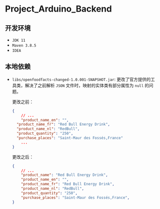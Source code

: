 # Project_Arduino_Backend

## 开发环境
- `JDK 11`
- `Maven 3.8.5`
- `IDEA`

## 本地依赖
- `libs/openfoodfacts-changed-1.0.001-SNAPSHOT.jar`: 更改了官方提供的工具类，解决了之前解析 `JSON` 文件时，映射的实体类有部分属性为 `null` 的问题。
    
  更改之前：
  
  ```json
  {
      // ...
      "product_name_en": "",
  	"product_name_fr": "Red Bull Energy Drink",
  	"product_name_nl": "RedBull",
  	"product_quantity": "250",
  	"purchase_places": "Saint-Maur des Fossés,France"
      ...
  }
  ```
  
  更改之后：
  
  ```json
  {
      // ...
      "product_name": "Red Bull Energy Drink",
      "product_name_en": "",
      "product_name_fr": "Red Bull Energy Drink",
      "product_name_nl": "RedBull",
      "product_quantity": "250",
      "purchase_places": "Saint-Maur des Fossés,France",
  }
  ```



